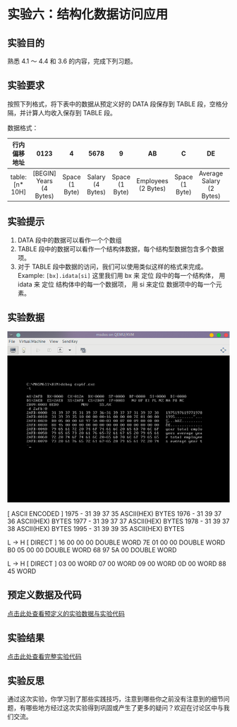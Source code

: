 # 实验六：结构化数据访问应用

## 实验目的

熟悉 4.1 ～ 4.4 和 3.6 的内容，完成下列习题。

## 实验要求

按照下列格式，将下表中的数据从预定义好的 DATA 段保存到 TABLE 段，空格分隔，并计算人均收入保存到 TABLE 段。

数据格式：

| 行内偏移地址 | 0123 | 4 | 5678 | 9 | AB | C | DE | F |
| :--------: | :----: | :----: | :----: | :----: | :----: | :----: | :----: | :----: |
| table:[n* 10H] | [BEGIN] Years (4 Bytes) | Space (1 Byte) | Salary (4 Bytes) | Space (1 Byte) | Employees (2 Bytes) | Space (1 Byte) | Average Salary (2 Bytes) | Space (1 Byte) [END] |

## 实验提示

1. DATA 段中的数据可以看作一个个数组
2. TABLE 段中的数据可以看作一个结构体数据，每个结构型数据包含多个数据项。
3. 对于 TABLE 段中数据的访问，我们可以使用类似这样的格式来完成。 Example: `[bx].idata[si]`
   这里我们用 bx 来 定位 段中的每一个结构体， 用 idata 来 定位 结构体中的每一个数据项， 用 si 来定位 数据项中的每一个元素。

## 实验数据

![exp6 datasg segment photo](../assets/exps/exp6-1.png)

[ ASCII ENCODED ]
1975 - 31 39 37 35 ASCII(HEX)  BYTES
1976 - 31 39 37 36 ASCII(HEX)  BYTES
1977 - 31 39 37 37 ASCII(HEX)  BYTES
1978 - 31 39 37 38 ASCII(HEX)  BYTES
1995 - 31 39 39 35 ASCII(HEX)  BYTES

L -> H  [ DIRECT ]
16 00 00 00 DOUBLE WORD
7E 01 00 00 DOUBLE WORD
B0 05 00 00 DOUBLE WORD
68 97 5A 00 DOUBLE WORD

L -> H  [ DIRECT ]
03 00 WORD
07 00 WORD
09 00 WORD
0D 00 WORD
88 45 WORD

## 预定义数据及代码

[点击此处查看预定义的实验数据与实验代码](../assets/code/exp6.asm)

## 实验结果

[点击此处查看完整实验代码](../assets/code/exp6f.asm)

## 实验反思

通过这次实验，你学习到了那些实践技巧，注意到哪些你之前没有注意到的细节问题，有哪些地方经过这次实验得到巩固或产生了更多的疑问？欢迎在讨论区中与我们交流。
